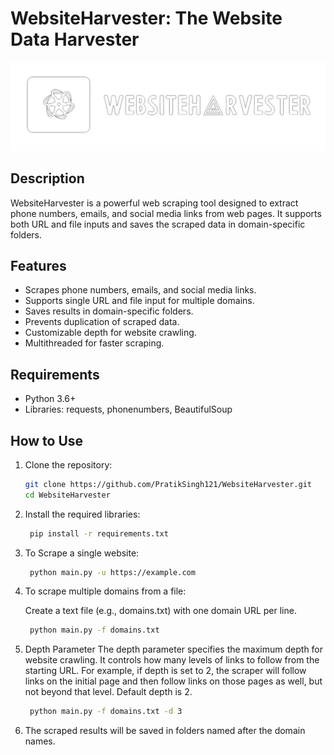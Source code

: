 # WebsiteHarvester: The Website Data Harvester

![WebsiteHarvester Logo](websiteharvester.png)

## Description

WebsiteHarvester is a powerful web scraping tool designed to extract phone numbers, emails, and social media links from web pages. It supports both URL and file inputs and saves the scraped data in domain-specific folders.

## Features

- Scrapes phone numbers, emails, and social media links.
- Supports single URL and file input for multiple domains.
- Saves results in domain-specific folders.
- Prevents duplication of scraped data.
- Customizable depth for website crawling.
- Multithreaded for faster scraping.

## Requirements

- Python 3.6+
- Libraries: requests, phonenumbers, BeautifulSoup

## How to Use

1. Clone the repository:

   ```bash
   git clone https://github.com/PratikSingh121/WebsiteHarvester.git
   cd WebsiteHarvester

2. Install the required libraries:
  
   ```bash
    pip install -r requirements.txt

3. To Scrape a single website:

   ```bash
    python main.py -u https://example.com

4. To scrape multiple domains from a file:

   Create a text file (e.g., domains.txt) with one domain URL per line.

   ```bash
    python main.py -f domains.txt

5. Depth Parameter
   The depth parameter specifies the maximum depth for website crawling. It controls how many levels of links to follow from the starting URL. For example, if         depth is set to 2, the scraper will follow links on the initial page and then follow links on those pages as well, but not beyond that level. Default depth is 2.
   ```bash
    python main.py -f domains.txt -d 3

 6. The scraped results will be saved in folders named after the domain names.
